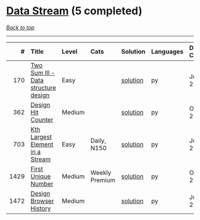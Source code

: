 # [Data Stream](<https://leetcode.com/tag/Data-Stream/>) (5 completed)

*[Back to top](<../../README.md>)*

------

|    # | Title                                                                                                    | Level   | Cats           | Solution                                                      | Languages   | Date Complete   |
|-----:|:---------------------------------------------------------------------------------------------------------|:--------|:---------------|:--------------------------------------------------------------|:------------|:----------------|
|  170 | [Two Sum III - Data structure design](<https://leetcode.com/problems/two-sum-iii-data-structure-design>) | Easy    |                | [solution](<../_170. Two Sum III - Data structure design.md>) | py          | Jul 31, 2024    |
|  362 | [Design Hit Counter](<https://leetcode.com/problems/design-hit-counter>)                                 | Medium  |                | [solution](<../_362. Design Hit Counter.md>)                  | py          | Oct 24, 2024    |
|  703 | [Kth Largest Element in a Stream](<https://leetcode.com/problems/kth-largest-element-in-a-stream>)       | Easy    | Daily, N150    | [solution](<../_703. Kth Largest Element in a Stream.md>)     | py          | Jul 05, 2024    |
| 1429 | [First Unique Number](<https://leetcode.com/problems/first-unique-number>)                               | Medium  | Weekly Premium | [solution](<../_1429. First Unique Number.md>)                | py          | Oct 26, 2024    |
| 1472 | [Design Browser History](<https://leetcode.com/problems/design-browser-history>)                         | Medium  |                | [solution](<../_1472. Design Browser History.md>)             | py          | Jul 06, 2024    |